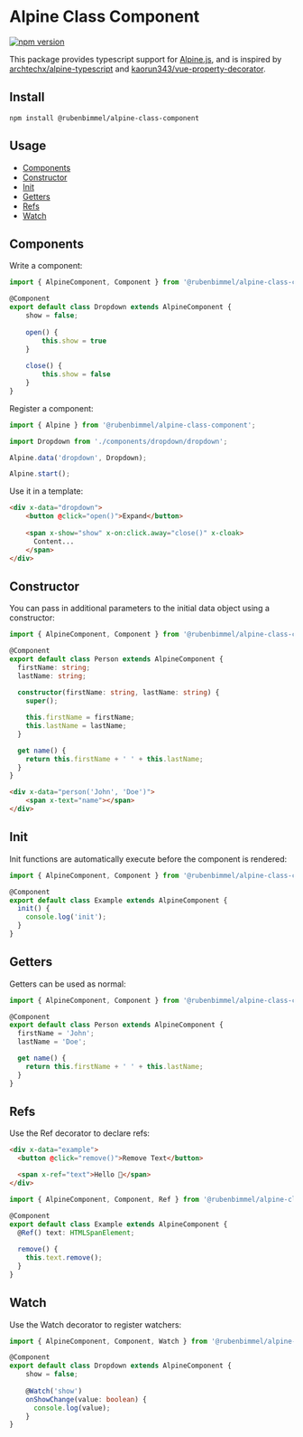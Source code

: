 # Alpine Class Component

[![npm version](https://badge.fury.io/js/%40rubenbimmel%2Falpine-class-component.svg)](https://badge.fury.io/js/%40rubenbimmel%2Falpine-class-component)

This package provides typescript support for [Alpine.js](https://github.com/alpinejs/alpine), and is inspired by [archtechx/alpine-typescript](https://github.com/archtechx/alpine-typescript) and [kaorun343/vue-property-decorator](https://github.com/kaorun343/vue-property-decorator).

## Install
```
npm install @rubenbimmel/alpine-class-component
```

## Usage

- [Components](#Components)
- [Constructor](#Constructor)
- [Init](#Init)
- [Getters](#Getters)
- [Refs](#Refs)
- [Watch](#Watch)


## <a id="Components"></a> Components
Write a component:

```ts
import { AlpineComponent, Component } from '@rubenbimmel/alpine-class-component';

@Component
export default class Dropdown extends AlpineComponent {
    show = false;
    
    open() {
        this.show = true
    }
    
    close() {
        this.show = false
    }
}
```

Register a component:

```ts
import { Alpine } from '@rubenbimmel/alpine-class-component';

import Dropdown from './components/dropdown/dropdown';

Alpine.data('dropdown', Dropdown);

Alpine.start();

```

Use it in a template:
```html
<div x-data="dropdown">
    <button @click="open()">Expand</button>
 
    <span x-show="show" x-on:click.away="close()" x-cloak>
      Content...
    </span>
</div>
```

## <a id="Constructor"></a> Constructor
You can pass in additional parameters to the initial data object using a constructor:

```ts
import { AlpineComponent, Component } from '@rubenbimmel/alpine-class-component';

@Component
export default class Person extends AlpineComponent {
  firstName: string;
  lastName: string;
  
  constructor(firstName: string, lastName: string) {
    super();

    this.firstName = firstName;
    this.lastName = lastName;
  }

  get name() {
    return this.firstName + ' ' + this.lastName;
  }
}
```

```html
<div x-data="person('John', 'Doe')">
    <span x-text="name"></span>
</div>
```

## <a id="Init"></a> Init
Init functions are automatically execute before the component is rendered:

```ts
import { AlpineComponent, Component } from '@rubenbimmel/alpine-class-component';

@Component
export default class Example extends AlpineComponent {
  init() {
    console.log('init');
  }
}
```

## <a id="Getters"></a> Getters
Getters can be used as normal:

```ts
import { AlpineComponent, Component } from '@rubenbimmel/alpine-class-component';

@Component
export default class Person extends AlpineComponent {
  firstName = 'John';
  lastName = 'Doe';

  get name() {
    return this.firstName + ' ' + this.lastName;
  }
}
```

## <a id="Refs"></a> Refs
Use the Ref decorator to declare refs:

```html
<div x-data="example">
  <button @click="remove()">Remove Text</button>

  <span x-ref="text">Hello 👋</span>
</div>
```

```ts
import { AlpineComponent, Component, Ref } from '@rubenbimmel/alpine-class-component';

@Component
export default class Example extends AlpineComponent {
  @Ref() text: HTMLSpanElement;
  
  remove() {
    this.text.remove();
  }
}
```

## <a id="Watch"></a> Watch
Use the Watch decorator to register watchers:

```ts
import { AlpineComponent, Component, Watch } from '@rubenbimmel/alpine-class-component';

@Component
export default class Dropdown extends AlpineComponent {
    show = false;
    
    @Watch('show')
    onShowChange(value: boolean) {
      console.log(value);
    }
}
```

